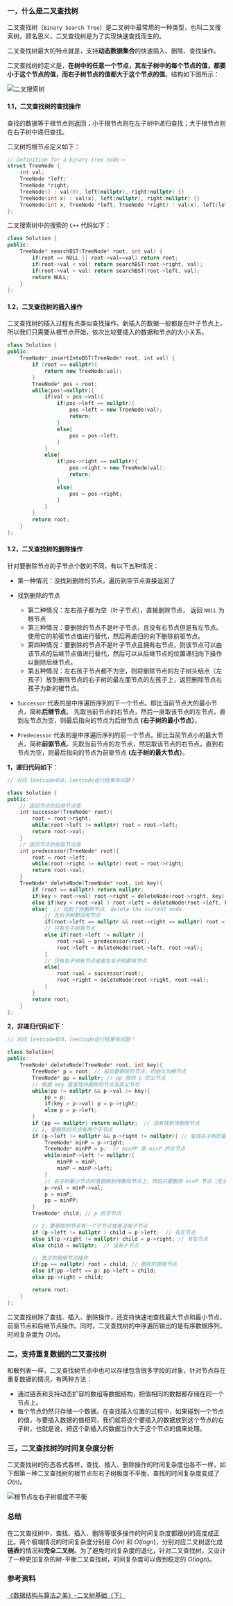 ### 一，什么是二叉查找树

二叉查找树（`Binary Search Tree`）是二叉树中最常用的一种类型，也叫二叉搜索树。顾名思义，二叉查找树是为了实现快速查找而生的。

二叉查找树最大的特点就是，支持**动态数据集合**的快速插入、删除、查找操作。

二叉查找树的定义是，**在树中的任意一个节点，其左子树中的每个节点的值，都要小于这个节点的值，而右子树节点的值都大于这个节点的值**。结构如下图所示：

![二叉搜索树](.././/images/binary_search_tree.png)

#### 1.1，二叉查找树的查找操作

查找的数据等于根节点则返回；小于根节点则在左子树中递归查找；大于根节点则在右子树中递归查找。

二叉树的根节点定义如下：

```cpp
// Definition for a binary tree node->
struct TreeNode {
    int val;
    TreeNode *left;
    TreeNode *right;
    TreeNode() : val(0), left(nullptr), right(nullptr) {}
    TreeNode(int x) : val(x), left(nullptr), right(nullptr) {}
    TreeNode(int x, TreeNode *left, TreeNode *right) : val(x), left(left), right(right) {}
};
```

二叉搜索树中的搜索的 `C++` 代码如下：

```cpp
class Solution {
public:
    TreeNode* searchBST(TreeNode* root, int val) {
        if(root == NULL || root->val==val) return root;
        if(root->val < val) return searchBST(root->right, val);
        if(root->val > val) return searchBST(root->left, val);
        return NULL;
    }
};
```

#### 1.2，二叉查找树的插入操作

二叉查找树的插入过程有点类似查找操作。新插入的数据一般都是在叶子节点上，所以我们只需要从根节点开始，依次比较要插入的数据和节点的大小关系。

```cpp
class Solution {
public:
    TreeNode* insertIntoBST(TreeNode* root, int val) {
        if (root == nullptr){
            return new TreeNode(val);
        }
        TreeNode* pos = root;
        while(pos!=nullptr){
            if(val < pos->val){
                if(pos->left == nullptr){
                    pos->left = new TreeNode(val);
                    return;
                }
                else{
                    pos = pos->left;
                }
            }
            else{
                if(pos->right == nullptr){
                    pos->right = new TreeNode(val);
                    return;
                }
                else{
                    pos = pos->right;
                }               
            }
        }
        return root;
    }
};
```

#### 1.2，二叉查找树的删除操作

针对要删除节点的子节点个数的不同，有以下五种情况：

+ 第一种情况：没找到删除的节点，遍历到空节点直接返回了
+ 找到删除的节点
    + 第二种情况：左右孩子都为空（叶子节点），直接删除节点， 返回 `NULL` 为根节点
    + 第三种情况：要删除的节点不是叶子节点，且没有右节点但是有左节点。使用它的前驱节点值进行替代，然后再递归的向下删除前驱节点。
    + 第四种情况：要删除的节点不是叶子节点且拥有右节点，则该节点可以由该节点的后继节点值进行替代，然后可以从后继节点的位置递归向下操作以删除后继节点。
    + 第五种情况：左右孩子节点都不为空，则将删除节点的左子树头结点（左孩子）放到删除节点的右子树的最左面节点的左孩子上，返回删除节点右孩子为新的根节点。

+ `Successor` 代表的是中序遍历序列的下一个节点。即比当前节点大的最小节点，简称**后继节点**。 先取当前节点的右节点，然后一直取该节点的左节点，直到左节点为空，则最后指向的节点为后继节点 **(右子树的最小节点）**。
+ `Predecessor` 代表的是中序遍历序列的前一个节点。即比当前节点小的最大节点，简称**前驱节点**。先取当前节点的左节点，然后取该节点的右节点，直到右节点为空，则最后指向的节点为前驱节点 **(左子树的最大节点）**。

**1，递归代码如下**：

```cpp
// 对应 leetcode450，leetcode运行结果有问题！

class Solution {
public:
    // 返回节点的后继节点值
    int successor(TreeNode* root){
        root = root->right;
        while(root->left != nullptr) root = root->left;
        return root->val;
    }
    // 返回节点的前驱节点值
    int predecessor(TreeNode* root){
        root = root->left;
        while(root->right != nullptr) root = root->right;
        return root->val;
    }
    TreeNode* deleteNode(TreeNode* root, int key){
        if (root == nullptr) return nullptr;
        if(key > root->val) root->right = deleteNode(root->right, key);
        else if(key < root->val ) root->left = deleteNode(root->left, key);
        else{  // 找到了待删除节点, delete the current node
            // 左右子树都没有节点
            if(root->left == nullptr && root->right == nullptr) root = nullptr;
            // 只有左子树有节点
            else if(root->left != nullptr ){
                root->val = predecessor(root);
                root->left = deleteNode(root->left, root->val);
            }
            // 只有右子树有节点或者左右子树都有节点
            else{
                root->val = successor(root);
                root->right = deleteNode(root->right, root->val);
            }
        }
        return root;
    }
};
```

**2，非递归代码如下**：

```cpp
// 对应 leetcode450，leetcode运行结果有问题！

class Solution{
public:
    TreeNode* deleteNode(TreeNode* root, int key){
        TreeNode* p = root; // 指向要删除的节点，初始化为根节点
        TreeNode* pp = nullptr; // pp 指向 p 的父节点
        // 根据 key 值查找待删除的节点及其父节点
        while(pp != nullptr && p->val != key){
            pp = p;
            if(key > p->val) p = p->right;
            else p = p->left;
        }
        if (pp == nullptr) return nullptr;  // 没有找到待删除节点
        // 1, 要删除的节点有两个子节点
        if (p->left != nullptr && p->right != nullptr){ // 查找右子树的最小节点
            TreeNode* minP = p->right;
            TreeNode* minPP = p;  // minPP 是 minP 的父节点
            while(minP->left != nullptr){
                minPP = minP;
                minP = minP->left;
            }
            // 右子树最小节点的值替换到待删除节点上，然后只要删除 minP 节点（无子节点或者只有一个右子节点 ）即可
            p->val = minP->val;
            p = minP;
            pp = minPP;  
        }
        TreeNode* child; // p 的字节点

        // 2，要删除的节点有一个子节点或者没有子节点
        if (p->left != nullptr ) child = p->left;  // 有左节点
        else if(p->right != nullptr) child = p->right; // 有右节点
        else child = nullptr;  // 没有子节点

        // 真正的删除节点操作
        if(pp == nullptr) root = child; // 删除的是根节点
        else if(pp->left == p) pp->left = child;
        else pp->right = child;

        return root;
    }
};
```

二叉查找树除了查找、插入、删除操作，还支持快速地查找最大节点和最小节点、前驱节点和后继节点操作。同时，二叉查找树的中序遍历输出的是有序数据序列，时间复杂度为 $O(n)$。

### 二，支持重复数据的二叉查找树

和散列表一样，二叉查找树节点中也可以存储包含很多字段的对象，针对节点存在重复数据的情况，有两种方法：

+ 通过链表和支持动态扩容的数组等数据结构，把值相同的数据都存储在同一个节点上。
+ 每个节点仍然只存储一个数据。在查找插入位置的过程中，如果碰到一个节点的值，与要插入数据的值相同，我们就将这个要插入的数据放到这个节点的右子树，也就是说，把这个新插入的数据当作大于这个节点的值来处理。

### 三，二叉查找树的时间复杂度分析

二叉查找树的形态各式各样，查找、插入、删除操作的时间复杂度也各不一样，如下图第一种二叉查找树的根节点左右子树极度不平衡，查找的时间复杂度变成了 $O(n)$。

![根节点左右子树极度不平衡](.././/images/bst.png)

### 总结

在二叉查找树中，查找、插入、删除等很多操作的时间复杂度都跟树的高度成正比。两个极端情况的时间复杂度分别是 $O(n)$ 和 $O(logn)$，分别对应二叉树退化成**链表**的情况和**完全二叉树**。为了避免时间复杂度的退化，针对二叉查找树，又设计了一种更加复杂的树-平衡二叉查找树，时间复杂度可以做到稳定的 $O(logn)$。

### 参考资料

[《数据结构与算法之美》-二叉树基础（下）](https://time.geekbang.org/column/article/68334)